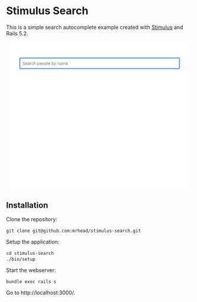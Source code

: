 # Stimulus Search

This is a simple search autocomplete example created with [Stimulus](https://stimulusjs.org/) and Rails 5.2.

![Autocomplete GIF](stimulus-search.gif)

## Installation

Clone the repository:

```
git clone git@github.com:mrhead/stimulus-search.git
```

Setup the application:

```
cd stimulus-search
./bin/setup
```

Start the webserver:

```
bundle exec rails s
```

Go to http://localhost:3000/.
